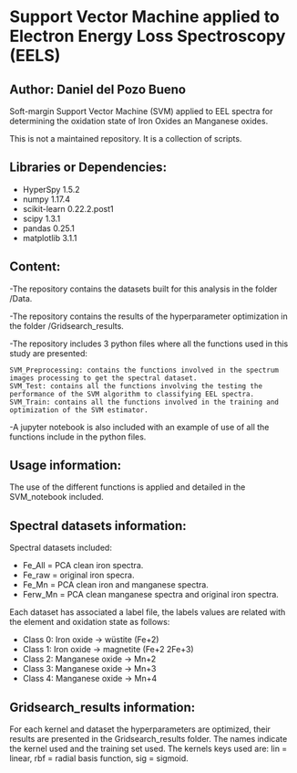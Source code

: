 # Support Vector Machine applied to Electron Energy Loss Spectroscopy (EELS)

## Author: Daniel del Pozo Bueno

Soft-margin Support Vector Machine (SVM) applied to EEL spectra for determining the oxidation state of Iron Oxides an Manganese oxides. 

This is not a maintained repository. It is a collection of scripts.

## Libraries or Dependencies: 

- HyperSpy 1.5.2
- numpy 1.17.4
- scikit-learn 0.22.2.post1
- scipy 1.3.1
- pandas 0.25.1
- matplotlib 3.1.1

## Content: 

-The repository contains the datasets built for this analysis in the folder /Data.

-The repository contains the results of the hyperparameter optimization in the folder /Gridsearch_results.

-The repository includes 3 python files where all the functions used in this study are presented:

	SVM_Preprocessing: contains the functions involved in the spectrum images processing to get the spectral dataset. 
	SVM_Test: contains all the functions involving the testing the performance of the SVM algorithm to classifying EEL spectra. 
	SVM_Train: contains all the functions involved in the training and optimization of the SVM estimator. 
	
-A jupyter notebook is also included with an example of use of all the functions include in the python files. 

## Usage information:

The use of the different functions is applied and detailed in the SVM_notebook included. 

## Spectral datasets information:

Spectral datasets included: 
- Fe_All = PCA clean iron spectra. 
- Fe_raw = original iron specra. 
- Fe_Mn = PCA clean iron and manganese spectra.
- Ferw_Mn = PCA clean manganese spectra and original iron spectra. 

Each dataset has associated a label file, the labels values are related with the element and oxidation state as follows:

- Class 0: Iron oxide -> wüstite (Fe+2)
- Class 1: Iron oxide -> magnetite (Fe+2 2Fe+3)
- Class 2: Manganese oxide -> Mn+2
- Class 3: Manganese oxide -> Mn+3
- Class 4: Manganese oxide -> Mn+4

## Gridsearch_results information: 

For each kernel and dataset the hyperparameters are optimized, their results are presented in the Gridsearch_results folder. The names indicate the kernel used and the training set used. The kernels keys used are: lin = linear, rbf = radial basis function, sig = sigmoid. 
